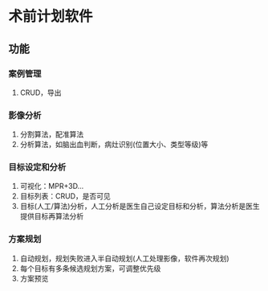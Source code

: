 # 术前计划软件
## 功能
### 案例管理
1. CRUD，导出

### 影像分析
1. 分割算法，配准算法
1. 分析算法，如脑出血判断，病灶识别(位置大小、类型等级)等

### 目标设定和分析
1. 可视化：MPR+3D...
1. 目标列表：CRUD，是否可见
1. 目标(人工/算法)分析，人工分析是医生自己设定目标和分析，算法分析是医生提供目标再算法分析

### 方案规划
1. 自动规划，规划失败进入半自动规划(人工处理影像，软件再次规划)
1. 每个目标有多条候选规划方案，可调整优先级
1. 方案预览
